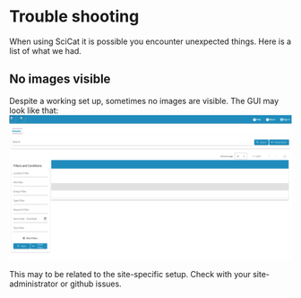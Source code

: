 # Trouble shooting
When using SciCat it is possible you encounter unexpected things. Here is a list of what we had.
## No images visible
Despite a working set up, sometimes no images are visible. The GUI may look like that:
![broken page has no images](img/ts_noimages.png)

This may to be related to the site-specific setup. Check with your site-administrator or  github issues.